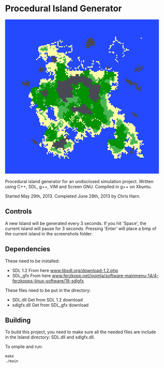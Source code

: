 
Procedural Island Generator
======

![Generated Island](/screenshots/island50.bmp?raw=true)

Procedural island generator for an undisclosed simulation project. Written using C++, SDL, g++, VIM and Screen GNU.  Compiled in g++ on Xbuntu.  

Started May 29th, 2013. Completed June 28th, 2013 by Chris Harn.

## Controls

A new Island will be generated every 3 seconds. If you hit 'Space', the current island will pause for 3 seconds. Pressing 'Enter' will place a bmp of the current island in the screenshots folder.

## Dependencies

These need to be installed:
- SDL 1.2		From here www.libsdl.org/download-1.2.php
- SDL_gfx		From here www.ferzkopp.net/joomla/software-mainmenu-14/4-ferzkopps-linux-software/19-sdlgfx

These files need to be put in the directory:
- SDL.dll		Get from SDL 1.2 download
- sdlgfx.dll 	Get from SDL_gfx download

## Building

To build this project, you need to make sure all the needed files are include in the Island directory: SDL.dll and sdlgfx.dll.

To ompile and run:

    make
    ./main
